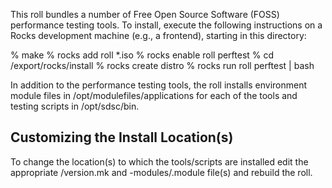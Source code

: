 
This roll bundles a number of Free Open Source Software (FOSS)  performance
testing tools.  To install, execute the following instructions on a Rocks
development machine (e.g., a frontend), starting in this directory:

% make
% rocks add roll *.iso
% rocks enable roll perftest
% cd /export/rocks/install
% rocks create distro
% rocks run roll perftest | bash

In addition to the performance testing tools, the roll installs environment
module files in /opt/modulefiles/applications for each of the tools and
testing scripts in /opt/sdsc/bin.

Customizing the Install Location(s)
-----------------------------------
To change the location(s) to which the tools/scripts are installed edit the
appropriate <tool>/version.mk and <tool>-modules/<tool>.module file(s) and
rebuild the roll.
